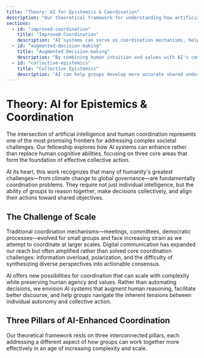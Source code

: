 ```yaml
---
title: "Theory: AI for Epistemics & Coordination"
description: "Our theoretical framework for understanding how artificial intelligence can enhance human reasoning, improve decision-making, and enable more effective coordination at scale."
sections:
  - id: "improved-coordination"
    title: "Improved Coordination"
    description: "AI systems can serve as coordination mechanisms, helping distributed groups align on shared goals, protocols, and outcomes through intelligent facilitation and structured interaction."
  - id: "augmented-decision-making" 
    title: "Augmented Decision-making"
    description: "By combining human intuition and values with AI's computational power, we can create decision-making processes that are both more rigorous and more attuned to complex human considerations."
  - id: "collective-epistemics"
    title: "Collective Epistemics" 
    description: "AI can help groups develop more accurate shared understanding by synthesizing diverse perspectives, identifying knowledge gaps, and facilitating productive discourse."
---
```


# Theory: AI for Epistemics & Coordination

The intersection of artificial intelligence and human coordination represents one of the most promising frontiers for addressing complex societal challenges. Our fellowship explores how AI systems can enhance rather than replace human cognitive abilities, focusing on three core areas that form the foundation of effective collective action.

At its heart, this work recognizes that many of humanity's greatest challenges—from climate change to global governance—are fundamentally coordination problems. They require not just individual intelligence, but the ability of groups to reason together, make decisions collectively, and align their actions toward shared objectives.

## The Challenge of Scale

Traditional coordination mechanisms—meetings, committees, democratic processes—evolved for small groups and face increasing strain as we attempt to coordinate at larger scales. Digital communication has expanded our reach but often amplified rather than solved core coordination challenges: information overload, polarization, and the difficulty of synthesizing diverse perspectives into actionable consensus.

AI offers new possibilities for coordination that can scale with complexity while preserving human agency and values. Rather than automating decisions, we envision AI systems that augment human reasoning, facilitate better discourse, and help groups navigate the inherent tensions between individual autonomy and collective action.

## Three Pillars of AI-Enhanced Coordination

Our theoretical framework rests on three interconnected pillars, each addressing a different aspect of how groups can work together more effectively in an age of increasing complexity and scale.
